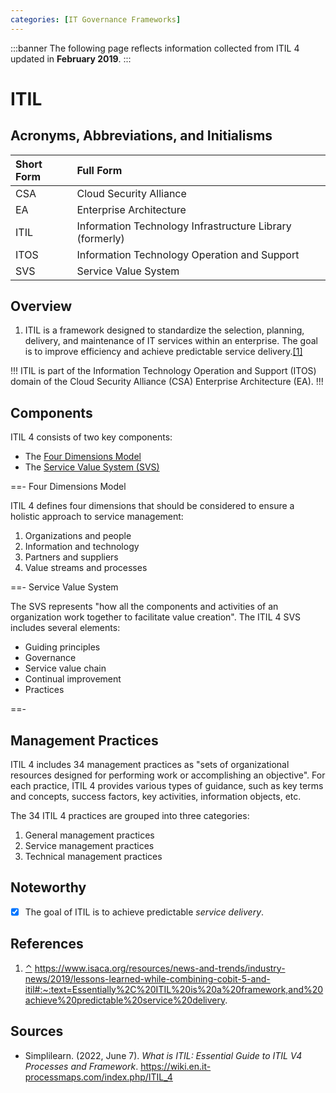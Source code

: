 ```yaml
---
categories: [IT Governance Frameworks]
---
```


:::banner
The following page reflects information collected from ITIL 4 updated in **February 2019**.
:::

# ITIL

## Acronyms, Abbreviations, and Initialisms

Short Form | Full Form
:--- | :---
CSA | Cloud Security Alliance
EA | Enterprise Architecture
ITIL | Information Technology Infrastructure Library (formerly)
ITOS | Information Technology Operation and Support
SVS | Service Value System

## Overview

1. <span id="rev1"></span>ITIL is a framework designed to standardize the selection, planning, delivery, and maintenance of IT services within an enterprise. The goal is to improve efficiency and achieve predictable service delivery.[[1]](#ref1)

!!!
ITIL is part of the Information Technology Operation and Support (ITOS) domain of the Cloud Security Alliance (CSA) Enterprise Architecture (EA).
!!!

## Components

ITIL 4 consists of two key components:

- The [Four Dimensions Model](#four-dimensions-model)
- The [Service Value System (SVS)](#service-value-system)

==- Four Dimensions Model

ITIL 4 defines four dimensions that should be considered to ensure a holistic approach to service management:

1. Organizations and people
2. Information and technology
3. Partners and suppliers
4. Value streams and processes

==- Service Value System

The SVS represents "how all the components and activities of an organization work together to facilitate value creation". The ITIL 4 SVS includes several elements:

- Guiding principles
- Governance
- Service value chain
- Continual improvement
- Practices

==-

## Management Practices

ITIL 4 includes 34 management practices as "sets of organizational resources designed for performing work or accomplishing an objective". For each practice, ITIL 4 provides various types of guidance, such as key terms and concepts, success factors, key activities, information objects, etc.

The 34 ITIL 4 practices are grouped into three categories:

1. General management practices
2. Service management practices
3. Technical management practices

## Noteworthy

- [x] The goal of ITIL is to achieve predictable *service delivery*.

## References

1. <span id="ref1"></span>[⌃](#rev1) https://www.isaca.org/resources/news-and-trends/industry-news/2019/lessons-learned-while-combining-cobit-5-and-itil#:~:text=Essentially%2C%20ITIL%20is%20a%20framework,and%20achieve%20predictable%20service%20delivery.

## Sources

- Simplilearn. (2022, June 7). *What is ITIL: Essential Guide to ITIL V4 Processes and Framework*. https://wiki.en.it-processmaps.com/index.php/ITIL_4